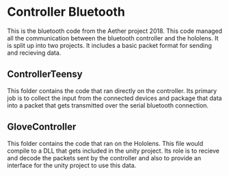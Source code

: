 # Controller Bluetooth
This is the bluetooth code from the Aether project 2018. This code managed all the communication between the bluetooth controller and the hololens. It is split up into two projects. It includes a basic packet format for sending and recieving data.

## ControllerTeensy

This folder contains the code that ran directly on the controller. Its primary job is to collect the input from the connected devices and package that data into a packet that gets transmitted over the serial bluetooth connection.

## GloveController

This folder contains the code that ran on the Hololens. This file would compile to a DLL that gets included in the unity project. Its role is to recieve and decode the packets sent by the controller and also to provide an interface for the unity project to use this data.